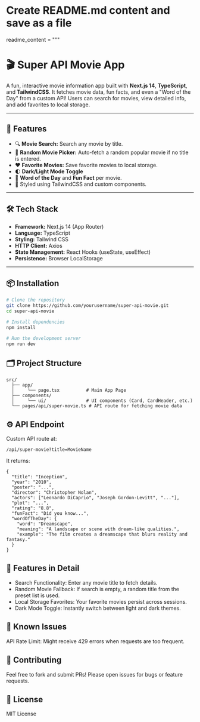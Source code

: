 # Create README.md content and save as a file

readme_content = """
# 🎬 Super API Movie App

A fun, interactive movie information app built with **Next.js 14**, **TypeScript**, and **TailwindCSS**.
It fetches movie data, fun facts, and even a "Word of the Day" from a custom API! Users can search for movies, view detailed info, and add favorites to local storage.

---

## 🚀 Features

- 🔍 **Movie Search:** Search any movie by title.
- 🎲 **Random Movie Picker:** Auto-fetch a random popular movie if no title is entered.
- ❤️ **Favorite Movies:** Save favorite movies to local storage.
- 🌓 **Dark/Light Mode Toggle**
- 📝 **Word of the Day** and **Fun Fact** per movie.
- 🎨 Styled using TailwindCSS and custom components.

---

## 🛠️ Tech Stack

- **Framework:** Next.js 14 (App Router)
- **Language:** TypeScript
- **Styling:** Tailwind CSS
- **HTTP Client:** Axios
- **State Management:** React Hooks (useState, useEffect)
- **Persistence:** Browser LocalStorage

---

## 📦 Installation

```bash
# Clone the repository
git clone https://github.com/yourusername/super-api-movie.git
cd super-api-movie

# Install dependencies
npm install

# Run the development server
npm run dev
```

## 🗂️ Project Structure

```
src/
  ├── app/
  │     └── page.tsx          # Main App Page
  ├── components/
  │     └── ui/               # UI components (Card, CardHeader, etc.)
  └── pages/api/super-movie.ts # API route for fetching movie data
```


## ⚙️ API Endpoint

Custom API route at:

```/api/super-movie?title=MovieName```

It returns:

```
{
  "title": "Inception",
  "year": "2010",
  "poster": "...",
  "director": "Christopher Nolan",
  "actors": ["Leonardo DiCaprio", "Joseph Gordon-Levitt", "..."],
  "plot": "...",
  "rating": "8.8",
  "funFact": "Did you know...",
  "wordOfTheDay": {
    "word": "Dreamscape",
    "meaning": "A landscape or scene with dream-like qualities.",
    "example": "The film creates a dreamscape that blurs reality and fantasy."
  }
}
```

## 🌟 Features in Detail

- Search Functionality: Enter any movie title to fetch details.
- Random Movie Fallback: If search is empty, a random title from the preset list is used.
- Local Storage Favorites: Your favorite movies persist across sessions.
- Dark Mode Toggle: Instantly switch between light and dark themes.

## 🐛 Known Issues

API Rate Limit: Might receive 429 errors when requests are too frequent.

## 🙌 Contributing

Feel free to fork and submit PRs!
Please open issues for bugs or feature requests.

## 📄 License
MIT License


